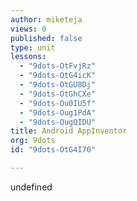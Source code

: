 ```yaml
---
author: miketeja
views: 0
published: false
type: unit
lessons: 
  - "9dots-OtFvjRz"
  - "9dots-OtG4icK"
  - "9dots-OtGU8Dj"
  - "9dots-OtGhCXe"
  - "9dots-Ou0IU5f"
  - "9dots-Oug1PdA"
  - "9dots-OugQIDU"
title: Android AppInventor
org: 9dots
id: "9dots-OtG4I70"

---
```


undefined
